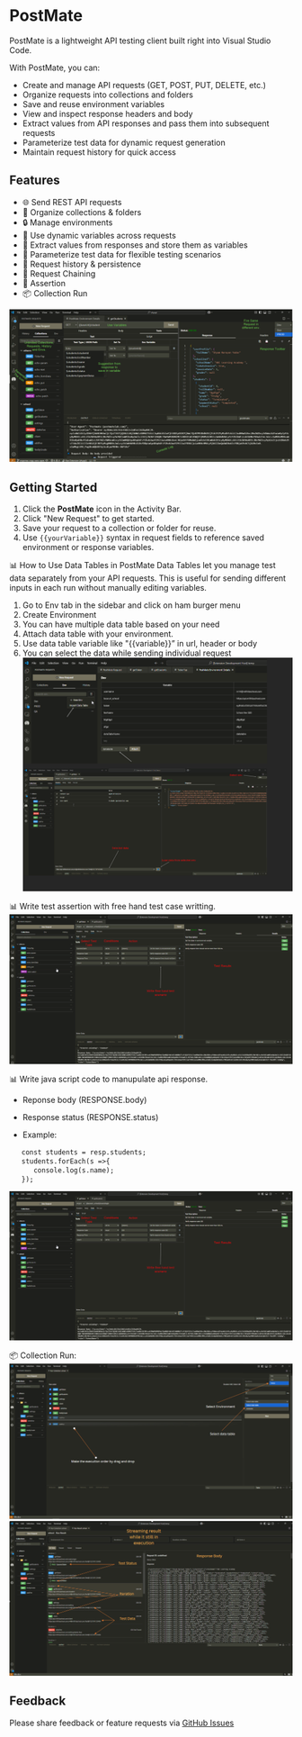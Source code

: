 # PostMate

PostMate is a lightweight API testing client built right into Visual Studio Code.

With PostMate, you can:
- Create and manage API requests (GET, POST, PUT, DELETE, etc.)
- Organize requests into collections and folders
- Save and reuse environment variables
- View and inspect response headers and body
- Extract values from API responses and pass them into subsequent requests
- Parameterize test data for dynamic request generation
- Maintain request history for quick access

## Features

- 🌐 Send REST API requests  
- 📁 Organize collections & folders  
- 🔒 Manage environments  
- 🔄 Use dynamic variables across requests  
- 🧪 Extract values from responses and store them as variables  
- 🧩 Parameterize test data for flexible testing scenarios  
- 💾 Request history & persistence 
- 🔗 Request Chaining 
- 🧪 Assertion
- 📦 Collection Run

![Demo Screenshot](https://raw.githubusercontent.com/shyyadav/mpostmate-docs/main/images/img.PNG)

## Getting Started

1. Click the **PostMate** icon in the Activity Bar.
2. Click "New Request" to get started.
3. Save your request to a collection or folder for reuse.
4. Use `{{yourVariable}}` syntax in request fields to reference saved environment or response variables.

📊 How to Use Data Tables in PostMate
Data Tables let you manage test data separately from your API requests. This is useful for sending different inputs in each run without manually editing variables.
1.	Go to Env tab in the sidebar and click on ham burger menu
2.	Create Environment 
3.	You can have multiple data table based on your need 
4.	Attach data table with your environment.
5.	Use data table variable like "{{variable}}” in url, header or body
6.	You can select the data while sending individual request
![Demo Screenshot](https://raw.githubusercontent.com/shyyadav/mpostmate-docs/main/images/datatable.PNG)

📊 Write test assertion with free hand test case writting.
![Demo Screenshot](https://raw.githubusercontent.com/shyyadav/mpostmate-docs/main/images/Test.png)

📊 Write java script code to manupulate api response.
- Reponse body (RESPONSE.body)
- Response status (RESPONSE.status)

- Example:
```const resp = RESPONSE.body;
   const students = resp.students;
   students.forEach(s =>{
      console.log(s.name);
   });
```
![Demo Screenshot](https://raw.githubusercontent.com/shyyadav/mpostmate-docs/main/images/Test.png)

📦 Collection Run:
![Demo Screenshot](https://raw.githubusercontent.com/shyyadav/mpostmate-docs/main/images/collectionRunner.PNG)
![Demo Screenshot](https://raw.githubusercontent.com/shyyadav/mpostmate-docs/main/images/RunResult.PNG)


## Feedback

Please share feedback or feature requests via [GitHub Issues](https://github.com/shyyadav/mpostmate-docs/issues)
